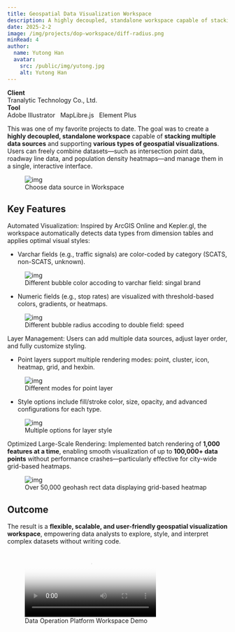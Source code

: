 ```yaml
---
title: Geospatial Data Visualization Workspace
description: A highly decoupled, standalone workspace capable of stacking multiple data sources and supporting various types of geospatial visualizations
date: 2025-2-2
image: /img/projects/dop-workspace/diff-radius.png
minRead: 4
author:
  name: Yutong Han
  avatar:
    src: /public/img/yutong.jpg
    alt: Yutong Han
---
```


<div class="grid grid-cols-2 gap-4 mb-8">
  <div class="bg-blue-50 rounded-lg p-4">
    <strong>Client</strong><br>
    Tranalytic Technology Co., Ltd.
  </div>
  <div class="bg-blue-50 rounded-lg p-4">
    <strong>Tool</strong><br>
    Adobe Illustrator  &nbsp;  MapLibre.js  &nbsp;  Element Plus
  </div>
</div>

This was one of my favorite projects to date. The goal was to create a **highly decoupled, standalone workspace** capable of **stacking multiple data sources** and supporting **various types of geospatial visualizations**. Users can freely combine datasets—such as intersection point data, roadway line data, and population density heatmaps—and manage them in a single, interactive interface.

<figure class="blog-img-container">
  <img src="/img/projects/dop/1.png" class="blog-img" alt="img" loading="lazy" />
  <figcaption class="blog-img-caption">Choose data source in Workspace</figcaption>
</figure>

## Key Features

Automated Visualization: Inspired by ArcGIS Online and Kepler.gl, the workspace automatically detects data types from dimension tables and applies optimal visual styles:

- Varchar fields (e.g., traffic signals) are color-coded by category (SCATS, non-SCATS, unknown).

<figure class="blog-img-container">
  <img src="/img/projects/dop/2.png" class="blog-img" alt="img" loading="lazy" />
  <figcaption class="blog-img-caption">Different bubble color accoding to varchar field: singal brand</figcaption>
</figure>

- Numeric fields (e.g., stop rates) are visualized with threshold-based colors, gradients, or heatmaps.

<figure class="blog-img-container">
  <img src="/img/projects/dop/3.png" class="blog-img" alt="img" loading="lazy" />
  <figcaption class="blog-img-caption">Different bubble radius accoding to double field: speed</figcaption>
</figure>

Layer Management: Users can add multiple data sources, adjust layer order, and fully customize styling.

- Point layers support multiple rendering modes: point, cluster, icon, heatmap, grid, and hexbin.

<figure class="blog-img-container">
  <img src="/img/projects/dop/4.png" class="blog-img" alt="img" loading="lazy" />
  <figcaption class="blog-img-caption">Different modes for point layer</figcaption>
</figure>

- Style options include fill/stroke color, size, opacity, and advanced configurations for each type.

<figure class="blog-img-container">
  <img src="/img/projects/dop/5.png" class="blog-img-small" alt="img" loading="lazy" />
  <figcaption class="blog-img-caption">Multiple options for layer style</figcaption>
</figure>

Optimized Large-Scale Rendering: Implemented batch rendering of **1,000 features at a time**, enabling smooth visualization of up to **100,000+ data points** without performance crashes—particularly effective for city-wide grid-based heatmaps.

<figure class="blog-img-container">
  <img src="/img/projects/dop/6.png" class="blog-img" alt="img" loading="lazy" />
  <figcaption class="blog-img-caption">Over 50,000 geohash rect data displaying grid-based heatmap</figcaption>
</figure>

## Outcome

The result is a **flexible, scalable, and user-friendly geospatial visualization workspace**, empowering data analysts to explore, style, and interpret complex datasets without writing code.

<figure class="blog-video-container">
  <video 
    src="/img/projects/dop/workspace.mp4" 
    controls 
    class="blog-video"
    preload="metadata"
    poster="/img/projects/dop/6.png"
  >
    <p>Your browser doesn't support HTML5 video. Here is a <a href="/img/projects/dop/workspace.mp4">link to the video</a> instead.</p>
  </video>
  <figcaption class="blog-img-caption">Data Operation Platform Workspace Demo</figcaption>
</figure>
